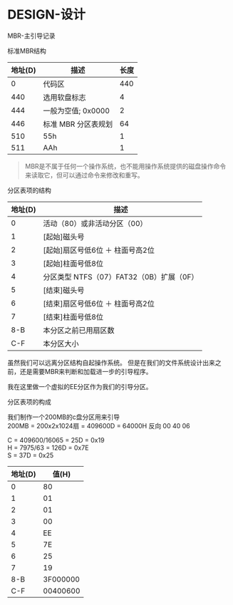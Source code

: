 # DESIGN-设计

MBR-主引导记录  

标准MBR结构  

| 地址(D) | 描述 | 长度 |
| -- | -- | -- |
| 0 | 代码区 | 440 |
| 440 | 选用软盘标志 | 4 |
| 444 | 一般为空值; 0x0000 | 2 |
| 446 | 标准 MBR 分区表规划 | 64 |
| 510 | 55h | 1 |
| 511 | AAh | 1 |


> MBR是不属于任何一个操作系统，也不能用操作系统提供的磁盘操作命令来读取它，但可以通过命令来修改和重写。    

分区表项的结构

| 地址(D) | 描述 |
| -- | -- |
| 0 | 活动（80）或非活动分区（00） |
| 1 | [起始]磁头号 |
| 2 | [起始]扇区号低6位 ＋ 柱面号高2位 |
| 3 | [起始]柱面号低8位 |
| 4 | 分区类型 NTFS（07）FAT32（0B）扩展（0F）|
| 5 | [结束]磁头号 |
| 6 | [结束]扇区号低6位 ＋ 柱面号高2位 |
| 7 | [结束]柱面号低8位 |
| 8-B | 本分区之前已用扇区数 |
| C-F | 本分区大小 |


虽然我们可以远离分区结构自起操作系统。
但是在我们的文件系统设计出来之前，还是需要MBR来判断和加载进一步的引导程序。

我在这里做一个虚拟的EE分区作为我们的引导分区。

分区表项的构成

我们制作一个200MB的c盘分区用来引导  
200MB = 200x2x1024扇  = 409600D = 64000H 反向 00 40 06  

C = 409600/16065 = 25D = 0x19  
H = 7975/63 = 126D = 0x7E  
S = 37D = 0x25  

| 地址(D) | 值(H) |
| -- | -- |
| 0 | 80 |
| 1 | 01 |
| 2 | 01 |
| 3 | 00 |
| 4 | EE |
| 5 | 7E |
| 6 | 25 |
| 7 | 19 |
| 8-B | 3F000000 |
| C-F | 00400600 |
